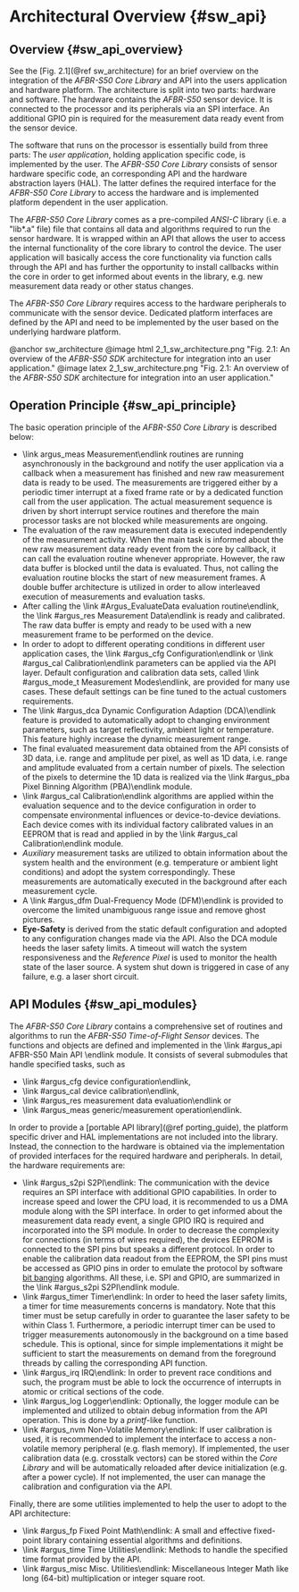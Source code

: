 # Architectural Overview {#sw_api}

## Overview {#sw_api_overview}

See the [Fig. 2.1](@ref sw_architecture) for an brief overview on the
integration of the _AFBR-S50 Core Library_ and API into the users application
and hardware platform. The architecture is split into two parts: hardware and
software. The hardware contains the _AFBR-S50_ sensor device. It is connected to
the processor and its peripherals via an SPI interface. An additional GPIO pin
is required for the measurement data ready event from the sensor device.

The software that runs on the processor is essentially build from three parts:
The _user application_, holding application specific code, is implemented by the
user. The _AFBR-S50 Core Library_ consists of sensor hardware specific code, an
corresponding API and the hardware abstraction layers (HAL). The latter defines
the required interface for the _AFBR-S50 Core Library_ to access the hardware
and is implemented platform dependent in the user application.

The _AFBR-S50 Core Library_ comes as a pre-compiled _ANSI-C_ library (i.e. a
"lib\*.a" file) file that contains all data and algorithms required to run the
sensor hardware. It is wrapped within an API that allows the user to access the
internal functionality of the core library to control the device. The user
application will basically access the core functionality via function calls
through the API and has further the opportunity to install callbacks within the
core in order to get informed about events in the library, e.g. new measurement
data ready or other status changes.

The _AFBR-S50 Core Library_ requires access to the hardware peripherals to
communicate with the sensor device. Dedicated platform interfaces are defined by
the API and need to be implemented by the user based on the underlying hardware
platform.

@anchor sw_architecture
@image html 2_1_sw_architecture.png "Fig. 2.1: An overview of the *AFBR-S50 SDK* architecture for integration into an user application."
@image latex 2_1_sw_architecture.png "Fig. 2.1: An overview of the *AFBR-S50 SDK* architecture for integration into an user application."

## Operation Principle {#sw_api_principle}

The basic operation principle of the _AFBR-S50 Core Library_ is described below:

-   \link argus_meas Measurement\endlink routines are running asynchronously in
    the background and notify the user application via a callback when a
    measurement has finished and new raw measurement data is ready to be used.
    The measurements are triggered either by a periodic timer interrupt at a
    fixed frame rate or by a dedicated function call from the user application.
    The actual measurement sequence is driven by short interrupt service
    routines and therefore the main processor tasks are not blocked while
    measurements are ongoing.
-   The evaluation of the raw measurement data is executed independently of the
    measurement activity. When the main task is informed about the new raw
    measurement data ready event from the core by callback, it can call the
    evaluation routine whenever appropriate. However, the raw data buffer is
    blocked until the data is evaluated. Thus, not calling the evaluation
    routine blocks the start of new measurement frames. A double buffer
    architecture is utilized in order to allow interleaved execution of
    measurements and evaluation tasks.
-   After calling the \link #Argus_EvaluateData evaluation routine\endlink, the
    \link #argus_res Measurement Data\endlink is ready and calibrated. The raw
    data buffer is empty and ready to be used with a new measurement frame to be
    performed on the device.
-   In order to adopt to different operating conditions in different user
    application cases, the \link #argus_cfg Configuration\endlink or \link
    #argus_cal Calibration\endlink parameters can be applied via the API layer.
    Default configuration and calibration data sets, called \link #argus_mode_t
    Measurement Modes\endlink, are provided for many use cases. These default
    settings can be fine tuned to the actual customers requirements.
-   The \link #argus_dca Dynamic Configuration Adaption (DCA)\endlink feature is
    provided to automatically adopt to changing environment parameters, such as
    target reflectivity, ambient light or temperature. This feature highly
    increase the dynamic measurement range.
-   The final evaluated measurement data obtained from the API consists of 3D
    data, i.e. range and amplitude per pixel, as well as 1D data, i.e. range and
    amplitude evaluated from a certain number of pixels. The selection of the
    pixels to determine the 1D data is realized via the \link #argus_pba Pixel
    Binning Algorithm (PBA)\endlink module.
-   \link #argus_cal Calibration\endlink algorithms are applied within the
    evaluation sequence and to the device configuration in order to compensate
    environmental influences or device-to-device deviations. Each device comes
    with its individual factory calibrated values in an EEPROM that is read and
    applied in by the \link #argus_cal Calibration\endlink module.
-   _Auxiliary_ measurement tasks are utilized to obtain information about the
    system health and the environment (e.g. temperature or ambient light
    conditions) and adopt the system correspondingly. These measurements are
    automatically executed in the background after each measurement cycle.
-   A \link #argus_dfm Dual-Frequency Mode (DFM)\endlink is provided to overcome
    the limited unambiguous range issue and remove ghost pictures.
-   **Eye-Safety** is derived from the static default configuration and adopted
    to any configuration changes made via the API. Also the DCA module heeds the
    laser safety limits. A timeout will watch the system responsiveness and the
    _Reference Pixel_ is used to monitor the health state of the laser source. A
    system shut down is triggered in case of any failure, e.g. a laser short
    circuit.

## API Modules {#sw_api_modules}

The _AFBR-S50 Core Library_ contains a comprehensive set of routines and
algorithms to run the _AFBR-S50 Time-of-Flight Sensor_ devices. The functions
and objects are defined and implemented in the \link #argus_api AFBR-S50 Main
API \endlink module. It consists of several submodules that handle specified
tasks, such as

-   \link #argus_cfg device configuration\endlink,
-   \link #argus_cal device calibration\endlink,
-   \link #argus_res measurement data evaluation\endlink or
-   \link #argus_meas generic/measurement operation\endlink.

In order to provide a [portable API library](@ref porting_guide), the platform
specific driver and HAL implementations are not included into the library.
Instead, the connection to the hardware is obtained via the implementation of
provided interfaces for the required hardware and peripherals. In detail, the
hardware requirements are:

-   \link #argus_s2pi S2PI\endlink: The communication with the device requires
    an SPI interface with additional GPIO capabilities. In order to increase
    speed and lower the CPU load, it is recommended to us a DMA module along
    with the SPI interface. In order to get informed about the measurement data
    ready event, a single GPIO IRQ is required and incorporated into the SPI
    module. In order to decrease the complexity for connections (in terms of
    wires required), the devices EEPROM is connected to the SPI pins but speaks
    a different protocol. In order to enable the calibration data readout from
    the EEPROM, the SPI pins must be accessed as GPIO pins in order to emulate
    the protocol by software
    [bit banging](https://en.wikipedia.org/wiki/Bit_banging) algorithms. All
    these, i.e. SPI and GPIO, are summarized in the \link #argus_s2pi
    S2PI\endlink module.
-   \link #argus_timer Timer\endlink: In order to heed the laser safety limits,
    a timer for time measurements concerns is mandatory. Note that this timer
    must be setup carefully in order to guarantee the laser safety to be within
    Class 1. Furthermore, a periodic interrupt timer can be used to trigger
    measurements autonomously in the background on a time based schedule. This
    is optional, since for simple implementations it might be sufficient to
    start the measurements on demand from the foreground threads by calling the
    corresponding API function.
-   \link #argus_irq IRQ\endlink: In order to prevent race conditions and such,
    the program must be able to lock the occurrence of interrupts in atomic or
    critical sections of the code.
-   \link #argus_log Logger\endlink: Optionally, the logger module can be
    implemented and utilized to obtain debug information from the API operation.
    This is done by a _printf_-like function.
-   \link #argus_nvm Non-Volatile Memory\endlink: If user calibration is used,
    it is recommended to implement the interface to access a non-volatile memory
    peripheral (e.g. flash memory). If implemented, the user calibration data
    (e.g. crosstalk vectors) can be stored within the _Core Library_ and will be
    automatically reloaded after device initialization (e.g. after a power
    cycle). If not implemented, the user can manage the calibration and
    configuration via the API.

Finally, there are some utilities implemented to help the user to adopt to the
API architecture:

-   \link #argus_fp Fixed Point Math\endlink: A small and effective fixed-point
    library containing essential algorithms and definitions.
-   \link #argus_time Time Utilities\endlink: Methods to handle the specified
    time format provided by the API.
-   \link #argus_misc Misc. Utilities\endlink: Miscellaneous Integer Math like
    long (64-bit) multiplication or integer square root.
